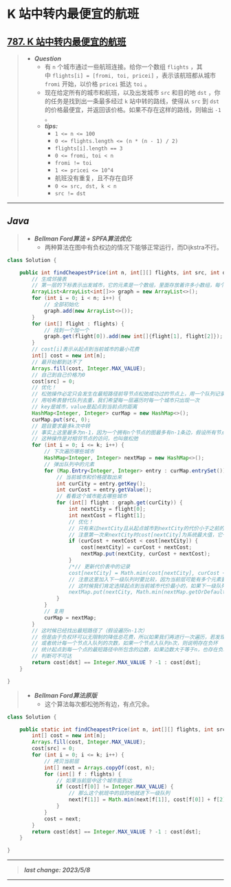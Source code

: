 # K 站中转内最便宜的航班

## [787. K 站中转内最便宜的航班](https://leetcode.cn/problems/cheapest-flights-within-k-stops/)

> - ***Question***
>   - 有 `n` 个城市通过一些航班连接。给你一个数组 `flights` ，其中 `flights[i] = [fromi, toi, pricei]` ，表示该航班都从城市 `fromi` 开始，以价格 `pricei` 抵达 `toi` 。
>   - 现在给定所有的城市和航班，以及出发城市 `src` 和目的地 `dst` ，你的任务是找到出一条最多经过 `k` 站中转的路线，使得从 `src` 到 `dst` 的价格最便宜，并返回该价格。如果不存在这样的路线，则输出 `-1` 。
>   - ***tips:***
>     - `1 <= n <= 100`
>     - `0 <= flights.length <= (n * (n - 1) / 2)`
>     - `flights[i].length == 3`
>     - `0 <= fromi, toi < n`
>     - `fromi != toi`
>     - `1 <= pricei <= 10^4`
>     - 航班没有重复，且不存在自环
>     - `0 <= src, dst, k < n`
>     - `src != dst`

---

## *Java*

> - ***Bellman Ford算法 + SPFA算法优化***
>   - 两种算法在图中有负权边的情况下能够正常运行，而Dijkstra不行。

```java
class Solution {

    public int findCheapestPrice(int n, int[][] flights, int src, int dst, int k) {
        // 生成邻接表
        // 第一层的下标表示出发城市，它的元素是一个数组，里面存放着许多小数组，每个小数组为[能通过一张机票到达的城市, 机票价格]
        ArrayList<ArrayList<int[]>> graph = new ArrayList<>();
        for (int i = 0; i < n; i++) {
            // 全部初始化
            graph.add(new ArrayList<>());
        }
        for (int[] flight : flights) {
            // 找到一个加一个
            graph.get(flight[0]).add(new int[]{flight[1], flight[2]});
        }
        // cost[i]表示从起点到当前城市的最小花费
        int[] cost = new int[n];
        // 最开始都到达不了
        Arrays.fill(cost, Integer.MAX_VALUE);
        // 自己到自己价格为0
        cost[src] = 0;
        // 优化！
        // 松弛操作必定只会发生在最短路径前导节点松弛成功过的节点上，用一个队列记录松弛过的节点，可以避免了冗余计算。
        // 用哈希表替代队列去重，我们希望每一层遍历时每一个城市只出现一次
        // key是城市，value是起点到当前点的距离
        HashMap<Integer, Integer> curMap = new HashMap<>();
        curMap.put(src, 0);
        // 题目要求最多k次中转
        // 事实上这里最多为n-1，因为一个拥有n个节点的图最多有n-1条边，假设所有节点连成类似于链表的结构，起点和终点分别在首尾两侧，最坏情况下遍历n-1次也可以拿到正确操作，即最短路径所经过的边不会超过n-1条边
        // 这种操作是对相邻节点的访问，也叫做松弛
        for (int i = 0; i <= k; i++) {
            // 下次遍历哪些城市
            HashMap<Integer, Integer> nextMap = new HashMap<>();
            // 弹出队列中的元素
            for (Map.Entry<Integer, Integer> entry : curMap.entrySet()) {
                // 当前城市和价格提取出来
                int curCity = entry.getKey();
                int curCost = entry.getValue();
                // 看看这个城市能去哪些城市
                for (int[] flight : graph.get(curCity)) {
                    int nextCity = flight[0];
                    int nextCost = flight[1];
                    // 优化！
                    // 只有来过nextCity且从起点城市到nextCity的代价小于之前的代价的时候，我们才进行松弛操作（即有必要更新最短花费）
                    // 注意第一次来nextCity时cost[nextCity]为系统最大值，它一定会进下面的if，我们不用额外判断nextCity有没有来过
                    if (curCost + nextCost < cost[nextCity]) {
                        cost[nextCity] = curCost + nextCost;
                        nextMap.put(nextCity, curCost + nextCost);
                    }
                    /*// 更新代价表中的记录
                    cost[nextCity] = Math.min(cost[nextCity], curCost + nextCost);
                    // 注意这里加入下一级队列时要比较，因为当前层可能有多个元素要进下一个队列，但我们又希望一个城市在队列里面只出现一次
                    // 这时候我们肯定选择起点到当前城市代价最小的，如果下一级队列中已经有这个城市了，我们更新它的代价，没有就新建
                    nextMap.put(nextCity, Math.min(nextMap.getOrDefault(nextCity, Integer.MAX_VALUE), curCost + nextCost));*/
                }
            }
            // 复用
            curMap = nextMap;
        }
        // 这时候已经找出最短路径了（假设遍历n-1次）
        // 但是由于负权环可以无限制的降低总花费，所以如果我们再进行一次遍历，若发现第n次操作仍可降低花销，就一定存在负权环
        // 或者统计每一个节点入队列的次数，如果一个节点入队列n次，则说明存在负环
        // 统计起点到每一个点的最短路径中所包含的边数，如果边数大于等于n，也存在负环。即遍历时多准备一个数组cnt记录起点到当前点的最短路边数，只要它能再走n步使得cnt[i]>=0即表示图中一定有负环，但注意负环不一定从起点开始，最开始的时候需要把所有点都入队而不是只加入起点
        // 判断可不可达
        return cost[dst] == Integer.MAX_VALUE ? -1 : cost[dst];
    }

}
```

> - ***Bellman Ford算法原版***
>   - 这个算法每次都松弛所有边，有点冗余。

```java
class Solution {

    public static int findCheapestPrice(int n, int[][] flights, int src, int dst, int k) {
        int[] cost = new int[n];
        Arrays.fill(cost, Integer.MAX_VALUE);
        cost[src] = 0;
        for (int i = 0; i <= k; i++) {
            // 拷贝当前层
            int[] next = Arrays.copyOf(cost, n);
            for (int[] f : flights) {
                // 如果当前层中这个城市能到达
                if (cost[f[0]] != Integer.MAX_VALUE) {
                    // 那么这个航班中的目的地就进下一级队列
                    next[f[1]] = Math.min(next[f[1]], cost[f[0]] + f[2]);
                }
            }
            cost = next;
        }
        return cost[dst] == Integer.MAX_VALUE ? -1 : cost[dst];
    }

}
```

---

> ***last change: 2023/5/8***

---
